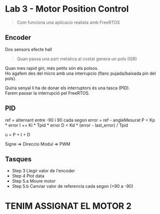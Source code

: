 # Lab 3 - Motor Position Control
> Com funciona una aplicacio realista amb FreeRTOS

## Encoder
Dos sensors efecte hall
> Quan passa una part metalica al costat genera un pols (ISR)

Quan mes rapid giri, més petits són els polsos.  
Ho agafem des del micro amb una interrupcio (flanc pujada/baixada pin del pols).

Quina senyal li ha de donar els interruptors és una tasca (PID).  
Farem passar la interrupció pel FreeRTOS.

## PID
ref = alternant entre -90 i 90 cada segon
error = ref - angleMesurat
P = Kp * error
I += Ki * Tpid * error
D = Kd * (error - last_error) / Tpid

u = P + I + D

Signe => Direccio
Modul => PWM

## Tasques
- Step 3 Llegir valor de l'encoder
- Step 4 Plot data
- Step 5.a Moure motor
- Step 5.b Canviar valor de referencia cada segon (+90 a -90)



# TENIM ASSIGNAT EL MOTOR 2